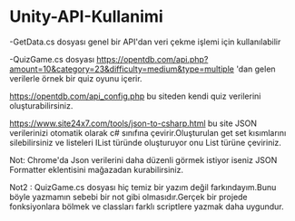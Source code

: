 # Unity-API-Kullanimi

-GetData.cs dosyası genel bir API'dan veri çekme işlemi için kullanılabilir

-QuizGame.cs dosyası https://opentdb.com/api.php?amount=10&category=23&difficulty=medium&type=multiple 'dan gelen verilerle örnek bir quiz oyunu içerir.

https://opentdb.com/api_config.php bu siteden kendi quiz verilerini oluşturabilirsiniz.

https://www.site24x7.com/tools/json-to-csharp.html bu site JSON verilerinizi otomatik olarak c# sınıfına çevirir.Oluşturulan get set kısımlarını silebilirsiniz ve listeleri IList türünde oluşturuyor onu List türüne çeviriniz.

Not: Chrome'da Json verilerini daha düzenli görmek istiyor iseniz JSON Formatter eklentisini mağazadan kurabilirsiniz.

Not2 : QuizGame.cs dosyası hiç temiz bir yazım değil farkındayım.Bunu böyle yazmamın sebebi bir not gibi olmasıdır.Gerçek bir projede fonksiyonlara bölmek ve classları farklı scriptlere yazmak daha uygundur.
